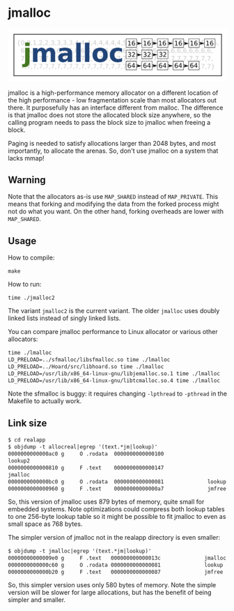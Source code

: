 # jmalloc

![jmalloc](jmalloclogo.png)

jmalloc is a high-performance memory allocator on a different location of the
high performance - low fragmentation scale than most allocators out there. It
purposefully has an interface different from malloc. The difference is that
jmalloc does not store the allocated block size anywhere, so the calling
program needs to pass the block size to jmalloc when freeing a block.

Paging is needed to satisfy allocations larger than 2048 bytes, and most
importantly, to allocate the arenas. So, don't use jmalloc on a system that
lacks mmap!

## Warning

Note that the allocators as-is use `MAP_SHARED` instead of `MAP_PRIVATE`. This
means that forking and modifying the data from the forked process might not do
what you want. On the other hand, forking overheads are lower with
`MAP_SHARED`.

## Usage

How to compile:

```
make
```

How to run:

```
time ./jmalloc2
```

The variant `jmalloc2` is the current variant. The older `jmalloc` uses doubly
linked lists instead of singly linked lists.

You can compare jmalloc performance to Linux allocator or various other
allocators:

```
time ./lmalloc
LD_PRELOAD=../sfmalloc/libsfmalloc.so time ./lmalloc
LD_PRELOAD=../Hoard/src/libhoard.so time ./lmalloc
LD_PRELOAD=/usr/lib/x86_64-linux-gnu/libjemalloc.so.1 time ./lmalloc
LD_PRELOAD=/usr/lib/x86_64-linux-gnu/libtcmalloc.so.4 time ./lmalloc
```

Note the sfmalloc is buggy: it requires changing `-lpthread` to `-pthread` in
the Makefile to actually work.

## Link size

```
$ cd realapp
$ objdump -t allocreal|egrep '(text.*jm|lookup)'
0000000000000ac0 g     O .rodata  0000000000000100              lookup2
0000000000000810 g     F .text    0000000000000147              jmalloc
0000000000000bc0 g     O .rodata  0000000000000081              lookup
0000000000000960 g     F .text    00000000000000a7              jmfree
```

So, this version of jmalloc uses 879 bytes of memory, quite small for embedded
systems. Note optimizations could compress both lookup tables to one 256-byte
lookup table so it might be possible to fit jmalloc to even as small space as
768 bytes.

The simpler version of jmalloc not in the realapp directory is even smaller:
```
$ objdump -t jmalloc|egrep '(text.*jm|lookup)'
00000000000009e0 g     F .text   000000000000013c              jmalloc
0000000000000c60 g     O .rodata 0000000000000081              lookup
0000000000000b20 g     F .text   0000000000000087              jmfree
```

So, this simpler version uses only 580 bytes of memory. Note the simple version
will be slower for large allocations, but has the benefit of being simpler and
smaller.
